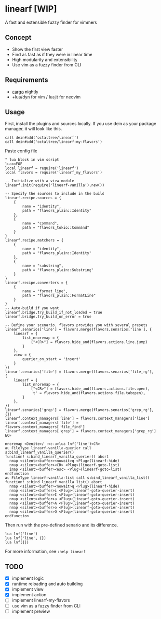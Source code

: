 # linearf [WIP]
A fast and extensible fuzzy finder for vimmers

## Concept
* Show the first view faster
* Find as fast as if they were in linear time
* High modularity and extensibility
* Use vim as a fuzzy finder from CLI

## Requirements
* [cargo](https://doc.rust-lang.org/book/ch01-01-installation.html) nightly
* +lua/dyn for vim / luajit for neovim

## Usage
First, install the plugins and sources locally. If you use dein as your package
manager, it will look like this.
```vim
call dein#add('octaltree/linearf')
call dein#add('octaltree/linearf-my-flavors')
```

Paste config file
```vim
" lua block in vim script
lua<<EOF
local linearf = require('linearf')
local flavors = require('linearf_my_flavors')

-- Initialize with a view module
linearf.init(require('linearf-vanilla').new())

-- Specify the sources to include in the build
linearf.recipe.sources = {
    {
        name = "identity",
        path = "flavors_plain::Identity"
    },
    {
        name = "command",
        path = "flavors_tokio::Command"
    }
}
linearf.recipe.matchers = {
    {
        name = "identity",
        path = "flavors_plain::Identity"
    },
    {
        name = "substring",
        path = "flavors_plain::Substring"
    }
}
linearf.recipe.converters = {
    {
        name = "format_line",
        path = "flavors_plain::FormatLine"
    }
}
-- Auto-build if you want
linearf.bridge.try_build_if_not_loaded = true
linearf.bridge.try_build_on_error = true

-- Define your scenario. flavors provides you with several presets
linearf.senarios['line'] = flavors.merge(flavors.senarios['line'], {
    linearf = {
        list_nnoremap = {
            ["<CR>"] = flavors.hide_and(flavors.actions.line.jump)
        }
    },
    view = {
        querier_on_start = 'insert'
    }
})
linearf.senarios['file'] = flavors.merge(flavors.senarios['file_rg'], {
    linearf = {
        list_nnoremap = {
            ["<CR>"] = flavors.hide_and(flavors.actions.file.open),
            't' = flavors.hide_and(flavors.actions.file.tabopen),
        }
    },
})
linearf.senarios['grep'] = flavors.merge(flavors.senarios['grep_rg'], {})
linearf.context_managers['line'] = flavors.context_managers['line']
linearf.context_managers['file'] = flavors.context_managers['file_find']
linearf.context_managers['grep'] = flavors.context_managers['grep_rg']
EOF

nnoremap <Denite>/ :<c-u>lua lnf('line')<CR>
au FileType linearf-vanilla-querier call s:bind_linearf_vanilla_querier()
function! s:bind_linearf_vanilla_querier() abort
  nmap <silent><buffer><nowait>q <Plug>(linearf-hide)
  nmap <silent><buffer><CR> <Plug>(linearf-goto-list)
  imap <silent><buffer><esc> <Plug>(linearf-goto-list)
endfunction
au FileType linearf-vanilla-list call s:bind_linearf_vanilla_list()
function! s:bind_linearf_vanilla_list() abort
  nmap <silent><buffer><nowait>q <Plug>(linearf-hide)
  nmap <silent><buffer>i <Plug>(linearf-goto-querier-insert)
  nmap <silent><buffer>I <Plug>(linearf-goto-querier-insert)
  nmap <silent><buffer>a <Plug>(linearf-goto-querier-insert)
  nmap <silent><buffer>A <Plug>(linearf-goto-querier-insert)
  nmap <silent><buffer>o <Plug>(linearf-goto-querier-insert)
  nmap <silent><buffer>O <Plug>(linearf-goto-querier-insert)
endfunction
```

Then run with the pre-defined senario and its difference.
```vim
lua lnf('line')
lua lnf('line', {})
lua lnf({})
```
For more information, see `:help linearf`

## TODO
- [x] implement logic
- [x] runtime reloading and auto building
- [x] implement view
- [x] implement action
- [ ] implement linearf-my-flavors
- [ ] use vim as a fuzzy finder from CLI
- [ ] implement preview
